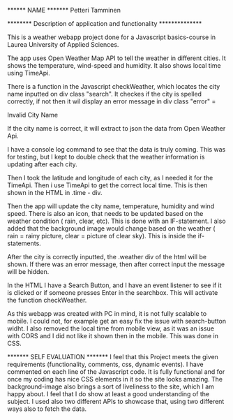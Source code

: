 ****** NAME *******
Petteri Tamminen

******** Description of application and functionality **************

This is a weather webapp project done for a Javascript basics-course in Laurea University of Applied Sciences.

The app uses Open Weather Map API to tell the weather in different cities. It shows the temperature, wind-speed and humidity.
It also shows local time using TimeApi.

There is a function in the Javascript checkWeather, which locates the city name inputted on div class "search".
It checkes if the city is spelled correctly, if not then it wil display an error message in div class "error" = <p>Invalid City Name<p>
If the city name is correct, it will extract to json the data from Open Weather Api.

I have a console log command to see that the data is truly coming. This was for testing, but I kept to double check that the weather information is updating after each city.

Then I took the latitude and longitude of each city, as I needed it for the TimeApi.
Then i use TimeApi to get the correct local time. This is then shown in the HTML in .time - div.

Then the app will update the city name, temperature, humidity and wind speed.
There is also an icon, that needs to be updated based on the weather condition ( rain, clear, etc). This is done with an IF-statement.
I also added that the background image would change based on the weather ( rain = rainy picture, clear = picture of clear sky). This is inside the if-statements.

After the city is correctly inputted, the .weather div of the html will be shown.
If there was an error message, then after correct input the message will be hidden.

In the HTML I have a Search Button, and I have an event listener to see if it is clicked or if someone presses Enter in the searchbox.
This will activate the function checkWeather.

As this webapp was created with PC in mind, it is not fully scalable to mobile. I could not, for example get an easy fix the issue with search-button widht.
I also removed the local time from mobile view, as it was an issue with CORS and I did not like it shown then in the mobile. This was done in CSS.

******* SELF EVALUATION *******
I feel that this Project meets the given requirements (functionality, comments, css, dynamic events).
I have commented on each line of the Javascript code. It is fully functional and for once my coding has nice CSS elements in it so the site looks amazing.
The background-image also brings a sort of liveliness to the site, which I am happy about.
I feel that I do show at least a good understanding of the subject. I used also two different APIs to showcase that, using two different ways also to fetch the data.




